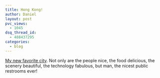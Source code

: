 ```yaml
---
title: Hong Kong!
author: Daniel
layout: post
pvc_views:
  - 1045
dsq_thread_id:
  - 488437295
categories:
  - blog
---
```

<p><script type="text/javascript" src="http://www.flickr.com/badge_code_v2.gne?count=6&#038;display=random&#038;size=s&#038;layout=h&#038;source=user_set&#038;user=71462827%40N00&#038;set= 72157594193359036&#038;context=in%2Fset-1609469%2F"></script></p>
<p><a href="http://www.flickr.com/photos/shiffman/sets/72157594193359036/">My new favorite city</a>.  Not only are the people nice, the food delicious, the scenery beautiful, the technology fabulous, but man, the nicest public restrooms ever!</p>
